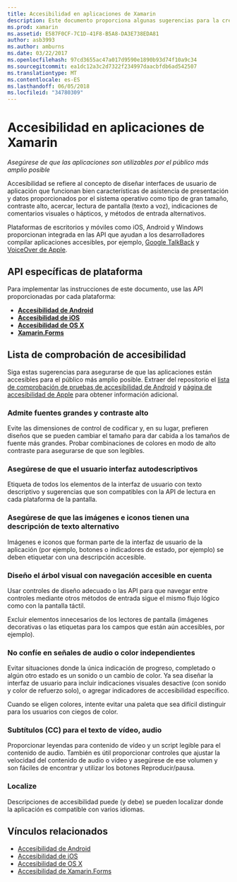 ```yaml
---
title: Accesibilidad en aplicaciones de Xamarin
description: Este documento proporciona algunas sugerencias para la creación de aplicaciones accesibles. Por ejemplo, incluye recomendaciones sobre fuentes grandes, contraste alto, interfaces autodescriptivos y mucho más.
ms.prod: xamarin
ms.assetid: E587F0CF-7C1D-41F8-B5A8-DA3E738EDA81
author: asb3993
ms.author: amburns
ms.date: 03/22/2017
ms.openlocfilehash: 97cd3655ac47a017d9590e1890b93d74f10a9c34
ms.sourcegitcommit: ea1dc12a3c2d7322f234997daacbfdb6ad542507
ms.translationtype: MT
ms.contentlocale: es-ES
ms.lasthandoff: 06/05/2018
ms.locfileid: "34780309"
---
```

# <a name="accessibility-in-xamarin-apps"></a>Accesibilidad en aplicaciones de Xamarin

_Asegúrese de que las aplicaciones son utilizables por el público más amplio posible_

Accesibilidad se refiere al concepto de diseñar interfaces de usuario de aplicación que funcionan bien características de asistencia de presentación y datos proporcionados por el sistema operativo como tipo de gran tamaño, contraste alto, acercar, lectura de pantalla (texto a voz), indicaciones de comentarios visuales o hápticos, y métodos de entrada alternativos.

Plataformas de escritorios y móviles como iOS, Android y Windows proporcionan integrada en las API que ayudan a los desarrolladores compilar aplicaciones accesibles, por ejemplo, [Google TalkBack](https://play.google.com/store/apps/details?id=com.google.android.marvin.talkback) y [VoiceOver de Apple](http://www.apple.com/accessibility/ios/voiceover/).

## <a name="platform-specific-apis"></a>API específicas de plataforma

Para implementar las instrucciones de este documento, use las API proporcionadas por cada plataforma:

- [**Accesibilidad de Android**](~/android/app-fundamentals/accessibility.md)
- [**Accesibilidad de iOS**](~/ios/app-fundamentals/accessibility.md)
- [**Accesibilidad de OS X**](~/mac/app-fundamentals/accessibility.md)
- [**Xamarin.Forms**](~/xamarin-forms/app-fundamentals/accessibility/index.md)

<a name="checklist" />

## <a name="accessibility-checklist"></a>Lista de comprobación de accesibilidad

Siga estas sugerencias para asegurarse de que las aplicaciones están accesibles para el público más amplio posible. Extraer del repositorio el [lista de comprobación de pruebas de accesibilidad de Android](http://developer.android.com/training/accessibility/testing.html) y [página de accesibilidad de Apple](http://www.apple.com/accessibility/) para obtener información adicional.

### <a name="support-large-fonts-and-high-contrast"></a>Admite fuentes grandes y contraste alto

Evite las dimensiones de control de codificar y, en su lugar, prefieren diseños que se pueden cambiar el tamaño para dar cabida a los tamaños de fuente más grandes.
Probar combinaciones de colores en modo de alto contraste para asegurarse de que son legibles.

### <a name="make-the-user-interface-self-describing"></a>Asegúrese de que el usuario interfaz autodescriptivos

Etiqueta de todos los elementos de la interfaz de usuario con texto descriptivo y sugerencias que son compatibles con la API de lectura en cada plataforma de la pantalla.

### <a name="ensure-that-images-and-icons-have-an-alternate-text-description"></a>Asegúrese de que las imágenes e iconos tienen una descripción de texto alternativo

Imágenes e iconos que forman parte de la interfaz de usuario de la aplicación (por ejemplo, botones o indicadores de estado, por ejemplo) se deben etiquetar con una descripción accesible.

### <a name="design-the-visual-tree-with-accessible-navigation-in-mind"></a>Diseño el árbol visual con navegación accesible en cuenta

Usar controles de diseño adecuado o las API para que navegar entre controles mediante otros métodos de entrada sigue el mismo flujo lógico como con la pantalla táctil.

Excluir elementos innecesarios de los lectores de pantalla (imágenes decorativas o las etiquetas para los campos que están aún accesibles, por ejemplo).

### <a name="dont-rely-on-audio-or-color-cues-alone"></a>No confíe en señales de audio o color independientes

Evitar situaciones donde la única indicación de progreso, completado o algún otro estado es un sonido o un cambio de color. Ya sea diseñar la interfaz de usuario para incluir indicaciones visuales desactive (con sonido y color de refuerzo solo), o agregar indicadores de accesibilidad específico.

Cuando se eligen colores, intente evitar una paleta que sea difícil distinguir para los usuarios con ciegos de color.

### <a name="captioning-for-video-text-for-audio"></a>Subtítulos (CC) para el texto de vídeo, audio

Proporcionar leyendas para contenido de vídeo y un script legible para el contenido de audio. También es útil proporcionar controles que ajustar la velocidad del contenido de audio o vídeo y asegúrese de ese volumen y son fáciles de encontrar y utilizar los botones Reproducir/pausa.

### <a name="localize"></a>Localize

Descripciones de accesibilidad puede (y debe) se pueden localizar donde la aplicación es compatible con varios idiomas.



## <a name="related-links"></a>Vínculos relacionados

- [Accesibilidad de Android](~/android/app-fundamentals/accessibility.md)
- [Accesibilidad de iOS](~/ios/app-fundamentals/accessibility.md)
- [Accesibilidad de OS X](~/mac/app-fundamentals/accessibility.md)
- [Accesibilidad de Xamarin.Forms](~/xamarin-forms/app-fundamentals/accessibility/index.md)

